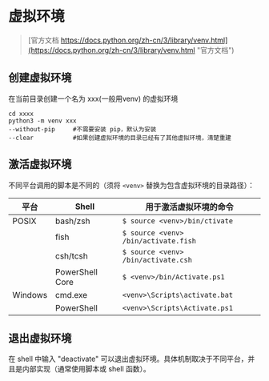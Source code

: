 # 虚拟环境

> [官方文档 https://docs.python.org/zh-cn/3/library/venv.html](https://docs.python.org/zh-cn/3/library/venv.html "官方文档")  

## 创建虚拟环境
在当前目录创建一个名为 xxx(一般用venv) 的虚拟环境
```
cd xxxx
python3 -m venv xxx
--without-pip     #不需要安装 pip，默认为安装
--clear           #如果创建虚拟环境的目录已经有了其他虚拟环境，清楚重建
```

## 激活虚拟环境
不同平台调用的脚本是不同的（须将 `<venv>` 替换为包含虚拟环境的目录路径）：

|  平台   | Shell   | 用于激活虚拟环境的命令 |
|---------|---------|----------|
|  POSIX  | bash/zsh        | ` $ source <venv>/bin/ctivate ` |
|         | fish            | ` $ source <venv> /bin/activate.fish ` |
|         | csh/tcsh        | ` $ source <venv> /bin/activate.csh ` |
|         | PowerShell Core | ` $ <venv>/bin/Activate.ps1 ` |
| Windows | cmd.exe         | ` <venv>\Scripts\activate.bat ` |
|         | PowerShell      | ` <venv>\Scripts\Activate.ps1 ` |


## 退出虚拟环境
在 shell 中输入 "deactivate" 可以退出虚拟环境。具体机制取决于不同平台，并且是内部实现（通常使用脚本或 shell 函数）。